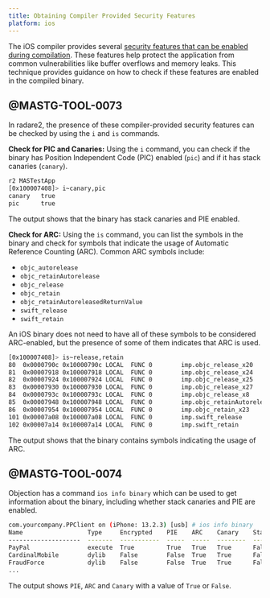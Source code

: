 ```yaml
---
title: Obtaining Compiler Provided Security Features
platform: ios
---
```


The iOS compiler provides several [security features that can be enabled during compilation](../../../Document/0x06i-Testing-Code-Quality-and-Build-Settings.md/#binary-protection-mechanisms). These features help protect the application from common vulnerabilities like buffer overflows and memory leaks. This technique provides guidance on how to check if these features are enabled in the compiled binary.

## @MASTG-TOOL-0073

In radare2, the presence of these compiler-provided security features can be checked by using the `i` and `is` commands.

**Check for PIC and Canaries:** Using the `i` command, you can check if the binary has Position Independent Code (PIC) enabled (`pic`) and if it has stack canaries (`canary`).

```sh
r2 MASTestApp                              
[0x100007408]> i~canary,pic
canary   true
pic      true
```

The output shows that the binary has stack canaries and PIE enabled.

**Check for ARC:** Using the `is` command, you can list the symbols in the binary and check for symbols that indicate the usage of Automatic Reference Counting (ARC). Common ARC symbols include:

- `objc_autorelease`
- `objc_retainAutorelease`
- `objc_release`
- `objc_retain`
- `objc_retainAutoreleasedReturnValue`
- `swift_release`
- `swift_retain`

An iOS binary does not need to have all of these symbols to be considered ARC-enabled, but the presence of some of them indicates that ARC is used.

```sh
[0x100007408]> is~release,retain
80  0x0000790c 0x10000790c LOCAL  FUNC 0        imp.objc_release_x20
81  0x00007918 0x100007918 LOCAL  FUNC 0        imp.objc_release_x24
82  0x00007924 0x100007924 LOCAL  FUNC 0        imp.objc_release_x25
83  0x00007930 0x100007930 LOCAL  FUNC 0        imp.objc_release_x27
84  0x0000793c 0x10000793c LOCAL  FUNC 0        imp.objc_release_x8
85  0x00007948 0x100007948 LOCAL  FUNC 0        imp.objc_retainAutoreleasedReturnValue
86  0x00007954 0x100007954 LOCAL  FUNC 0        imp.objc_retain_x23
101 0x00007a08 0x100007a08 LOCAL  FUNC 0        imp.swift_release
102 0x00007a14 0x100007a14 LOCAL  FUNC 0        imp.swift_retain
```

The output shows that the binary contains symbols indicating the usage of ARC.

## @MASTG-TOOL-0074

Objection has a command `ios info binary` which can be used to get information about the binary, including whether stack canaries and PIE are enabled.

```sh
com.yourcompany.PPClient on (iPhone: 13.2.3) [usb] # ios info binary
Name                  Type     Encrypted    PIE    ARC    Canary    Stack Exec    RootSafe
--------------------  -------  -----------  -----  -----  --------  ------------  ----------
PayPal                execute  True         True   True   True      False         False
CardinalMobile        dylib    False        False  True   True      False         False
FraudForce            dylib    False        False  True   True      False         False
...
```

The output shows `PIE`, `ARC` and `Canary` with a value of `True` or `False`.
